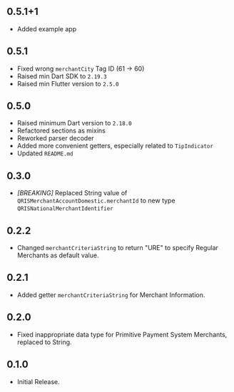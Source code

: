 ## 0.5.1+1

* Added example app

## 0.5.1

* Fixed wrong `merchantCity` Tag ID (61 -> 60)
* Raised min Dart SDK to `2.19.3`
* Raised min Flutter version to `2.5.0`

## 0.5.0

* Raised minimum Dart version to `2.18.0`
* Refactored sections as mixins
* Reworked parser decoder
* Added more convenient getters, especially related to `TipIndicator`
* Updated `README.md`

## 0.3.0

* *\[BREAKING\]* Replaced String value of `QRISMerchantAccountDomestic.merchantId` to new type `QRISNationalMerchantIdentifier`

## 0.2.2

* Changed `merchantCriteriaString` to return "URE" to specify Regular Merchants as default value.

## 0.2.1

* Added getter `merchantCriteriaString` for Merchant Information.

## 0.2.0

* Fixed inappropriate data type for Primitive Payment System Merchants, replaced to String.

## 0.1.0

* Initial Release.
